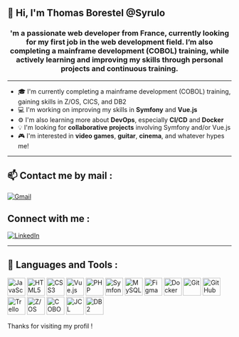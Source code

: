 ## 👋 Hi, I'm Thomas Borestel @Syrulo

<div align="center">
  
### 'm a passionate web developer from France, currently looking for my first job in the web development field. I’m also completing a mainframe development (COBOL) training, while actively learning and improving my skills through personal projects and continuous training.

</div>

---

- 🎓 I'm currently completing a mainframe development (COBOL) training, gaining skills in Z/OS, CICS, and DB2
- 💻 I'm working on improving my skills in **Symfony** and **Vue.js**
- ⚙️ I'm also learning more about **DevOps**, especially **CI/CD** and **Docker**
- 💡 I'm looking for **collaborative projects** involving Symfony and/or Vue.js
- 🎮 I'm interested in **video games**, **guitar**, **cinema**, and whatever hypes me!

---

## 📫 Contact me by mail :

[![Gmail](https://img.shields.io/badge/Gmail-Email_Me-D14836?style=for-the-badge&logo=gmail&logoColor=white)](mailto:tborestel@gmail.com)

## Connect with me :

[![LinkedIn](https://img.shields.io/badge/LinkedIn-Connect-blue?style=flat&logo=linkedin&logoColor=white)](https://www.linkedin.com/in/thomas-borestel-4ba08414/)

---

## 🚀 Languages and Tools :

<p align="left">
  <img src="https://cdn.jsdelivr.net/gh/devicons/devicon/icons/javascript/javascript-original.svg" alt="JavaScript" width="40" height="40"/>
  <img src="https://cdn.jsdelivr.net/gh/devicons/devicon/icons/html5/html5-original.svg" alt="HTML5" width="40" height="40"/>
  <img src="https://cdn.jsdelivr.net/gh/devicons/devicon/icons/css3/css3-original.svg" alt="CSS3" width="40" height="40"/>
  <img src="https://cdn.jsdelivr.net/gh/devicons/devicon/icons/vuejs/vuejs-original.svg" alt="Vue.js" width="40" height="40"/>
  <img src="https://cdn.jsdelivr.net/gh/devicons/devicon/icons/php/php-original.svg" alt="PHP" width="40" height="40"/>
  <img src="https://cdn.jsdelivr.net/gh/devicons/devicon/icons/symfony/symfony-original.svg" alt="Symfony" width="40" height="40"/>
  <img src="https://cdn.jsdelivr.net/gh/devicons/devicon@latest/icons/mysql/mysql-original-wordmark.svg" alt="MySQL" width="40" height="40"/>
  <img src="https://cdn.jsdelivr.net/gh/devicons/devicon@latest/icons/figma/figma-original.svg" alt="Figma" width="40" height="40"/>
  <img src="https://cdn.jsdelivr.net/gh/devicons/devicon/icons/docker/docker-original.svg" alt="Docker" width="40" height="40"/>
  <img src="https://cdn.jsdelivr.net/gh/devicons/devicon/icons/git/git-original.svg" alt="Git" width="40" height="40"/>
  <img src="https://cdn.jsdelivr.net/gh/devicons/devicon/icons/github/github-original.svg" alt="GitHub" width="40" height="40"/>
  <img src="https://cdn.jsdelivr.net/gh/devicons/devicon@latest/icons/trello/trello-original.svg" alt="Trello" width="40" height="40"/>
  <img src="https://seeklogo.com/images/I/ibm-z-os-logo-4F7D2C6D8F-seeklogo.com.png" alt="Z/OS" width="40" height="40"/>
  <img src="https://iconarchive.com/download/i10835/google/noto-emoji-animals-nature/22215-dinosaur.ico" alt="COBOL" width="40" height="40"/>
  <img src="https://iconarchive.com/download/i10835/google/noto-emoji-animals-nature/22215-dinosaur.ico" alt="JCL" width="40" height="40"/>
  <img src="https://iconarchive.com/download/i10835/google/noto-emoji-animals-nature/22215-dinosaur.ico" alt="DB2" width="40" height="40"/>
</p>

Thanks for visiting my profil !


